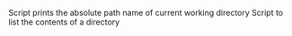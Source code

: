 Script prints the absolute path name of current working directory
Script to list the contents of a directory
